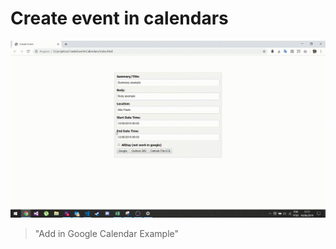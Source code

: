 # Create event in calendars 
![](https://github.com/rogeriomattos/CreateEventInCalendars/blob/master/preview/GoogleCalendar.gif)
>"Add in Google Calendar Example"

